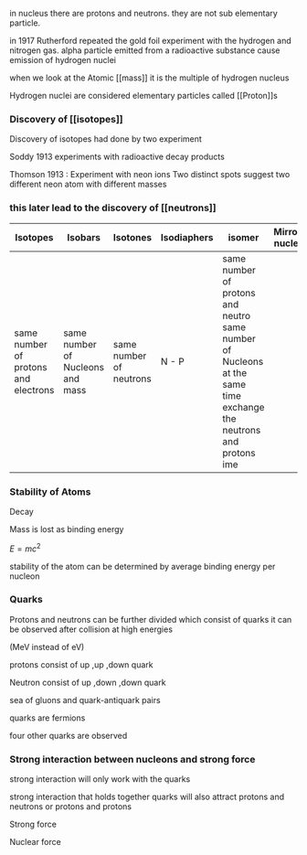 

in nucleus there are protons and neutrons. they are not sub elementary particle.


in 1917 Rutherford repeated the gold foil experiment with the hydrogen and nitrogen gas. alpha particle emitted from a radioactive substance cause emission of hydrogen nuclei


when we look at the Atomic [[mass]] it is the multiple of hydrogen nucleus

Hydrogen nuclei are considered elementary particles called [[Proton]]s  


### Discovery of [[isotopes]]


Discovery of isotopes had done by two experiment

Soddy 1913 experiments with radioactive decay products

Thomson 1913 : Experiment with neon ions Two distinct spots suggest two different neon atom with different masses


### this later lead to the discovery of [[neutrons]]



| Isotopes                             | Isobars                          | Isotones                | Isodiaphers | isomer                              | Mirror nuclei                                                                  |
| ------------------------------------ | -------------------------------- | ----------------------- | ----------- | ----------------------------------- | ---------------------------------------------------------------------------- |
| same number of protons and electrons | same number of Nucleons and mass | same number of neutrons | N - P       | same number of protons and neutro same number of Nucleons at the same time exchange the neutrons and protons   ime   |


### Stability of Atoms


Decay 

Mass is lost as binding energy


$E = mc^2$

stability of the atom can be determined by average binding energy per nucleon


### Quarks

Protons and neutrons can be further divided which consist of quarks
it can be observed after collision at high energies 
 
(MeV instead of eV)

protons consist of up ,up ,down quark

Neutron consist of up ,down ,down quark


sea of gluons and quark-antiquark pairs

quarks are fermions

four other quarks are observed 



### Strong interaction between nucleons and strong force


strong interaction will only work with the quarks 

strong interaction that holds together quarks will also attract protons and neutrons or protons and protons


Strong force

Nuclear force

      









